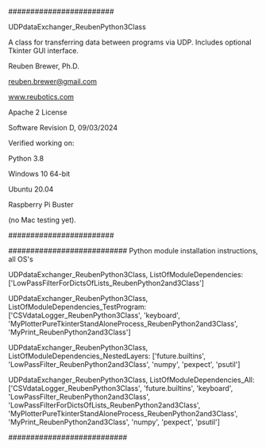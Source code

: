 ########################  

UDPdataExchanger_ReubenPython3Class

A class for transferring data between programs via UDP. Includes optional Tkinter GUI interface.

Reuben Brewer, Ph.D.

reuben.brewer@gmail.com

www.reubotics.com

Apache 2 License

Software Revision D, 09/03/2024

Verified working on: 

Python 3.8

Windows 10 64-bit

Ubuntu 20.04

Raspberry Pi Buster

(no Mac testing yet).

########################  

########################### Python module installation instructions, all OS's

UDPdataExchanger_ReubenPython3Class, ListOfModuleDependencies: ['LowPassFilterForDictsOfLists_ReubenPython2and3Class']

UDPdataExchanger_ReubenPython3Class, ListOfModuleDependencies_TestProgram: ['CSVdataLogger_ReubenPython3Class', 'keyboard', 'MyPlotterPureTkinterStandAloneProcess_ReubenPython2and3Class', 'MyPrint_ReubenPython2and3Class']

UDPdataExchanger_ReubenPython3Class, ListOfModuleDependencies_NestedLayers: ['future.builtins', 'LowPassFilter_ReubenPython2and3Class', 'numpy', 'pexpect', 'psutil']

UDPdataExchanger_ReubenPython3Class, ListOfModuleDependencies_All:['CSVdataLogger_ReubenPython3Class', 'future.builtins', 'keyboard', 'LowPassFilter_ReubenPython2and3Class', 'LowPassFilterForDictsOfLists_ReubenPython2and3Class', 'MyPlotterPureTkinterStandAloneProcess_ReubenPython2and3Class', 'MyPrint_ReubenPython2and3Class', 'numpy', 'pexpect', 'psutil']


###########################
